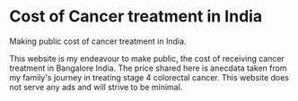# Cost of Cancer treatment in India
Making public cost of cancer treatment in India.

This website is my endeavour to make public, the cost of receiving cancer treatment in Bangalore India. 
The price shared here is anecdata taken from my family's journey in treating stage 4 colorectal cancer.
This website does not serve any ads and will strive to be minimal. 
